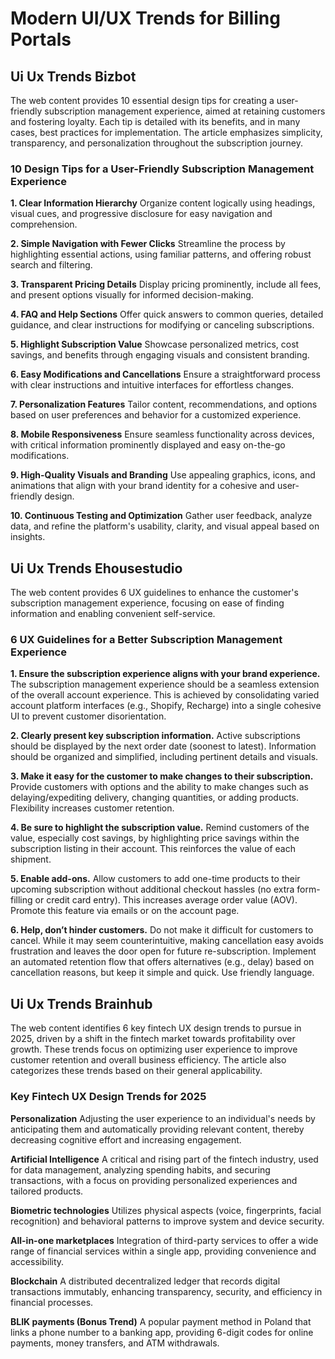 # Modern UI/UX Trends for Billing Portals

## Ui Ux Trends Bizbot

The web content provides 10 essential design tips for creating a user-friendly subscription management experience, aimed at retaining customers and fostering loyalty. Each tip is detailed with its benefits, and in many cases, best practices for implementation. The article emphasizes simplicity, transparency, and personalization throughout the subscription journey.

### 10 Design Tips for a User-Friendly Subscription Management Experience

**1. Clear Information Hierarchy**
Organize content logically using headings, visual cues, and progressive disclosure for easy navigation and comprehension.

**2. Simple Navigation with Fewer Clicks**
Streamline the process by highlighting essential actions, using familiar patterns, and offering robust search and filtering.

**3. Transparent Pricing Details**
Display pricing prominently, include all fees, and present options visually for informed decision-making.

**4. FAQ and Help Sections**
Offer quick answers to common queries, detailed guidance, and clear instructions for modifying or canceling subscriptions.

**5. Highlight Subscription Value**
Showcase personalized metrics, cost savings, and benefits through engaging visuals and consistent branding.

**6. Easy Modifications and Cancellations**
Ensure a straightforward process with clear instructions and intuitive interfaces for effortless changes.

**7. Personalization Features**
Tailor content, recommendations, and options based on user preferences and behavior for a customized experience.

**8. Mobile Responsiveness**
Ensure seamless functionality across devices, with critical information prominently displayed and easy on-the-go modifications.

**9. High-Quality Visuals and Branding**
Use appealing graphics, icons, and animations that align with your brand identity for a cohesive and user-friendly design.

**10. Continuous Testing and Optimization**
Gather user feedback, analyze data, and refine the platform's usability, clarity, and visual appeal based on insights.

## Ui Ux Trends Ehousestudio

The web content provides 6 UX guidelines to enhance the customer's subscription management experience, focusing on ease of finding information and enabling convenient self-service.

### 6 UX Guidelines for a Better Subscription Management Experience

**1. Ensure the subscription experience aligns with your brand experience.**
The subscription management experience should be a seamless extension of the overall account experience. This is achieved by consolidating varied account platform interfaces (e.g., Shopify, Recharge) into a single cohesive UI to prevent customer disorientation.

**2. Clearly present key subscription information.**
Active subscriptions should be displayed by the next order date (soonest to latest). Information should be organized and simplified, including pertinent details and visuals.

**3. Make it easy for the customer to make changes to their subscription.**
Provide customers with options and the ability to make changes such as delaying/expediting delivery, changing quantities, or adding products. Flexibility increases customer retention.

**4. Be sure to highlight the subscription value.**
Remind customers of the value, especially cost savings, by highlighting price savings within the subscription listing in their account. This reinforces the value of each shipment.

**5. Enable add-ons.**
Allow customers to add one-time products to their upcoming subscription without additional checkout hassles (no extra form-filling or credit card entry). This increases average order value (AOV). Promote this feature via emails or on the account page.

**6. Help, don’t hinder customers.**
Do not make it difficult for customers to cancel. While it may seem counterintuitive, making cancellation easy avoids frustration and leaves the door open for future re-subscription. Implement an automated retention flow that offers alternatives (e.g., delay) based on cancellation reasons, but keep it simple and quick. Use friendly language.

## Ui Ux Trends Brainhub

The web content identifies 6 key fintech UX design trends to pursue in 2025, driven by a shift in the fintech market towards profitability over growth. These trends focus on optimizing user experience to improve customer retention and overall business efficiency. The article also categorizes these trends based on their general applicability.

### Key Fintech UX Design Trends for 2025

**Personalization**
Adjusting the user experience to an individual's needs by anticipating them and automatically providing relevant content, thereby decreasing cognitive effort and increasing engagement.

**Artificial Intelligence**
A critical and rising part of the fintech industry, used for data management, analyzing spending habits, and securing transactions, with a focus on providing personalized experiences and tailored products.

**Biometric technologies**
Utilizes physical aspects (voice, fingerprints, facial recognition) and behavioral patterns to improve system and device security.

**All-in-one marketplaces**
Integration of third-party services to offer a wide range of financial services within a single app, providing convenience and accessibility.

**Blockchain**
A distributed decentralized ledger that records digital transactions immutably, enhancing transparency, security, and efficiency in financial processes.

**BLIK payments (Bonus Trend)**
A popular payment method in Poland that links a phone number to a banking app, providing 6-digit codes for online payments, money transfers, and ATM withdrawals.

